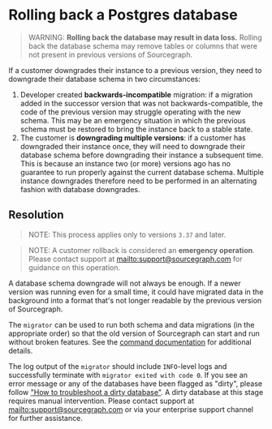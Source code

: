 # Rolling back a Postgres database

> WARNING: **Rolling back the database may result in data loss.** Rolling back the database schema may remove tables or columns that were not present in previous versions of Sourcegraph.

If a customer downgrades their instance to a previous version, they need to downgrade their database schema in two circumstances:

1. Developer created **backwards-incompatible** migration: if a migration added in the successor version that was not backwards-compatible, the code of the previous version may struggle operating with the new schema. This may be an emergency situation in which the previous schema must be restored to bring the instance back to a stable state.
1. The customer is **downgrading multiple versions**: if a customer has downgraded their instance once, they will need to downgrade their database schema before downgrading their instance a subsequent time. This is because an instance two (or more) versions ago has no guarantee to run properly against the current database schema. Multiple instance downgrades therefore need to be performed in an alternating fashion with database downgrades.

## Resolution

> NOTE: This process applies only to versions `3.37` and later.

<!---->

> NOTE: A customer rollback is considered an **emergency operation**. Please contact support at <mailto:support@sourcegraph.com> for guidance on this operation.

A database schema downgrade will not always be enough. If a newer version was running even for a small time, it could have migrated data in the background into a format that's not longer readable by the previous version of Sourcegraph.

The `migrator` can be used to run both schema and data migrations (in the appropriate order) so that the old version of Sourcegraph can start and run without broken features. See the [command documentation](./manual_database_migrations#downgrade) for additional details.

The log output of the `migrator` should include `INFO`-level logs and successfully terminate with `migrator exited with code 0`. If you see an error message or any of the databases have been flagged as "dirty", please follow ["How to troubleshoot a dirty database"](dirty_database.md). A dirty database at this stage requires manual intervention. Please contact support at <mailto:support@sourcegraph.com> or via your enterprise support channel for further assistance.
